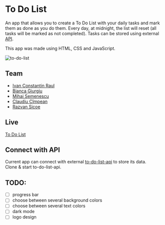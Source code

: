 # To Do List

An app that allows you to create a To Do List with your daily tasks and mark them as done as you do them. Every day, at midnight, the list will reset (all tasks will be marked as not completed). Tasks can be stored using external [API](#connect-with-api). 

This app was made using HTML, CSS and JavaScript. 

![to-do-list](https://user-images.githubusercontent.com/108687528/203124976-eb4120bf-647d-4182-91c9-23425659ce97.jpeg)

## Team

- [Ivan Constantin Raul](https://github.com/constantinraulivan)
- [Bianca Giurgiu](https://github.com/biancagrg)
- [Mihai Semenescu](https://github.com/dhseme)
- [Claudiu Cîmpean](https://github.com/claudiu1978/)
- [Razvan Sicoe](https://github.com/SicoeRazvan)

## Live

[To Do List](https://constantinraulivan.github.io/to-do-list/)

## Connect with API
Current app can connect with external [to-do-list-api](https://github.com/constantinraulivan/to-do-list-api) to store its data.  
Clone & start to-do-list-api.

## TODO:
- [ ] progress bar  
- [ ] choose between several background colors  
- [ ] choose between several text colors  
- [ ] dark mode  
- [ ] logo design

